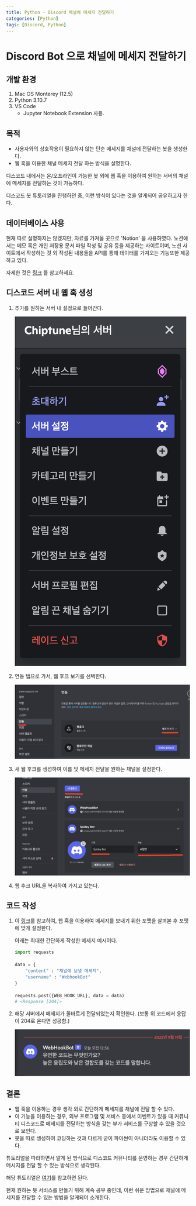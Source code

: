 ```yaml
---
title: Python - Discord 채널에 메세지 전달하기
categories: [Python]
tags: [Discord, Python]
---
```



# Discord Bot 으로 채널에 메세지 전달하기

## 개발 환경

1. Mac OS Monterey (12.5)
2. Python 3.10.7
3. VS Code
    - Jupyter Notebook Extension 사용.

## 목적

- 사용자와의 상호작용이 필요하지 않는 단순 메세지를 채널에 전달하는 봇을 생성한다.
- 웹 훅을 이용한 채널 메세지 전달 하는 방식을 설명한다.

디스코드 내에서는 온/오프라인이 가능한 봇 외에 웹 훅을 이용하여 원하는 서버의 채널에 메세지를 전달하는 것이 가능하다.

디스코드 봇 튜토리얼을 진행하던 중, 이런 방식이 있다는 것을 알게되어 공유하고자 한다.

## 데이터베이스 사용

현재 따로 설명하지는 않겠지만, 자료를 가져올 곳으로 'Notion' 을 사용하였다. 노션에서는 메모 혹은 개인 저장용 문서 파일 작성 및 공유 등을 제공하는 사이트이며, 노션 사이트에서 작성하는 것 외 작성된 내용들을 API를 통해 데이터를 가져오는 기능또한 제공하고 있다.

자세한 것은 [링크](https://developers.notion.com/) 를 참고하세요.

## 디스코드 서버 내 웹 훅 생성

1. 추가를 원하는 서버 내 설정으로 들어간다.

    ![이미지](/assets/img/Python/discord2/%EC%8A%A4%ED%81%AC%EB%A6%B0%EC%83%B7%202022-09-19%20%EC%98%A4%EC%A0%84%201.21.36.png)

2. 연동 탭으로 가서, 웹 후크 보기를 선택한다.

    ![이미지](/assets/img/Python/discord2/%EC%8A%A4%ED%81%AC%EB%A6%B0%EC%83%B7%202022-09-19%20%EC%98%A4%EC%A0%84%201.22.13.png)

3. 새 웹 후크를 생성하여 이름 및 메세지 전달을 원하는 채널을 설정한다.

    ![이미지](/assets/img/Python/discord2/%EC%8A%A4%ED%81%AC%EB%A6%B0%EC%83%B7%202022-09-19%20%EC%98%A4%EC%A0%84%201.22.31.png)


4. 웹 후크 URL을 복사하여 가지고 있는다.

## 코드 작성

1. 이 [링크](https://discord.com/developers/docs/resources/webhook)를 참고하여, 웹 훅을 이용하여 메세지를 보내기 위한 포맷을 살펴본 후 포맷에 맞게 설정한다.

    아래는 최대한 간단하게 작성한 메세지 예시이다.

    ```python
    import requests

    data = {
        "content" : "채널에 보낼 메세지",
        "username" : "WebhookBot"
    }

    requests.post({WEB_HOOK_URL}, data = data)
    # <Response [204]>
    ```

2. 해당 서버에서 메세지가 올바르게 전달되었는지 확인한다. (보통 위 코드에서 응답이 204로 온다면 성공함.)

    ![이미지](/assets/img/Python/discord2/%EC%8A%A4%ED%81%AC%EB%A6%B0%EC%83%B7%202022-09-19%20%EC%98%A4%EC%A0%84%201.23.10.png)


## 결론

- 웹 훅을 이용하는 경우 생각 외로 간단하게 메세지를 채널에 전달 할 수 있다.
- 이 기능을 이용하는 경우, 외부 프로그램 및 서비스 등에서 이벤트가 있을 때 커뮤니티 디스코드로 메세지를 전달하는 방식을 갖는 부가 서비스를 구상할 수 있을 것으로 보인다.
- 봇을 따로 생성하여 코딩하는 것과 다르게 굳이 파이썬이 아니더라도 이용할 수 있다.

튜토리얼을 따라하면서 알게 된 방식으로 디스코드 커뮤니티를 운영하는 경우 간단하게 메시지를 전달 할 수 있는 방식으로 생각된다.

해당 튜토리얼은 [여기](https://www.youtube.com/watch?v=n8WzcnZYOIM)를 참고하면 된다.

현재 원하는 봇 서비스를 만들기 위해 계속 공부 중인데, 이런 쉬운 방법으로 채널에 메세지를 전달할 수 있는 방법을 알게되어 소개한다.


    
